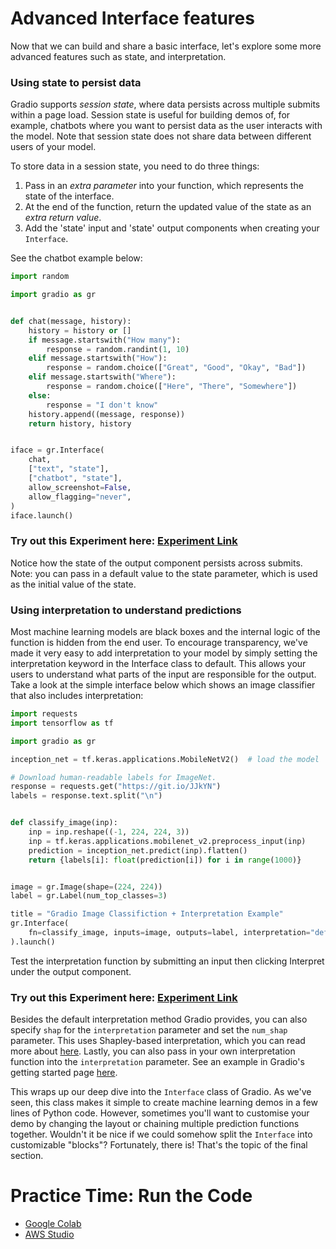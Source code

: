 # Advanced Interface features



Now that we can build and share a basic interface, let's explore some more advanced features such as state, and interpretation.

### Using state to persist data

Gradio supports *session state*, where data persists across multiple submits within a
page load. Session state is useful for building demos of, for example, chatbots where you want to
persist data as the user interacts with the model. Note that session state does not share data between different users of your model.

To store data in a session state, you need to do three things:

1. Pass in an *extra parameter* into your function, which represents the state of the interface.
1. At the end of the function, return the updated value of the state as an *extra return value*.
1. Add the 'state' input and 'state' output components when creating your `Interface`.

See the chatbot example below:

```py
import random

import gradio as gr


def chat(message, history):
    history = history or []
    if message.startswith("How many"):
        response = random.randint(1, 10)
    elif message.startswith("How"):
        response = random.choice(["Great", "Good", "Okay", "Bad"])
    elif message.startswith("Where"):
        response = random.choice(["Here", "There", "Somewhere"])
    else:
        response = "I don't know"
    history.append((message, response))
    return history, history


iface = gr.Interface(
    chat,
    ["text", "state"],
    ["chatbot", "state"],
    allow_screenshot=False,
    allow_flagging="never",
)
iface.launch()
```

<h3>Try out this Experiment here: <a href="https://course-demos-Chatbot-Demo.hf.space" target="_blank">Experiment Link</a> </h3>

Notice how the state of the output component persists across submits.
Note: you can pass in a default value to the state parameter,
which is used as the initial value of the state.

### Using interpretation to understand predictions

Most machine learning models are black boxes and the internal logic of the function is hidden from the end user. To encourage transparency, we've made it very easy to add interpretation to your model by simply setting the interpretation keyword in the Interface class to default. This allows your users to understand what parts of the input are responsible for the output. Take a look at the simple interface below which shows an image classifier that also includes interpretation:

```py
import requests
import tensorflow as tf

import gradio as gr

inception_net = tf.keras.applications.MobileNetV2()  # load the model

# Download human-readable labels for ImageNet.
response = requests.get("https://git.io/JJkYN")
labels = response.text.split("\n")


def classify_image(inp):
    inp = inp.reshape((-1, 224, 224, 3))
    inp = tf.keras.applications.mobilenet_v2.preprocess_input(inp)
    prediction = inception_net.predict(inp).flatten()
    return {labels[i]: float(prediction[i]) for i in range(1000)}


image = gr.Image(shape=(224, 224))
label = gr.Label(num_top_classes=3)

title = "Gradio Image Classifiction + Interpretation Example"
gr.Interface(
    fn=classify_image, inputs=image, outputs=label, interpretation="default", title=title
).launch()
```

Test the interpretation function by submitting an input then clicking Interpret under the output component.

<h3>Try out this Experiment here: <a href="https://course-demos-gradio-image-interpretation.hf.space" target="_blank">Experiment Link</a> </h3>

Besides the default interpretation method Gradio provides, you can also specify `shap` for the `interpretation` parameter and set the `num_shap` parameter. This uses Shapley-based interpretation, which you can read more about [here](https://christophm.github.io/interpretable-ml-book/shap.html).
Lastly, you can also pass in your own interpretation function into the `interpretation` parameter. See an example in Gradio's getting started page [here](https://gradio.app/getting_started/).

This wraps up our deep dive into the `Interface` class of Gradio. As we've seen, this class makes it simple to create machine learning demos in a few lines of Python code. However, sometimes you'll want to customise your demo by changing the layout or chaining multiple prediction functions together. Wouldn't it be nice if we could somehow split the `Interface` into customizable "blocks"? Fortunately, there is! That's the topic of the final section.

# Practice Time: Run the Code

- [Google Colab](https://colab.research.google.com/github/huggingface/notebooks/blob/master/course/en/chapter9/section6.ipynb)
- [AWS Studio](https://studiolab.sagemaker.aws/import/github/huggingface/notebooks/blob/master/course/en/chapter9/section6.ipynb)